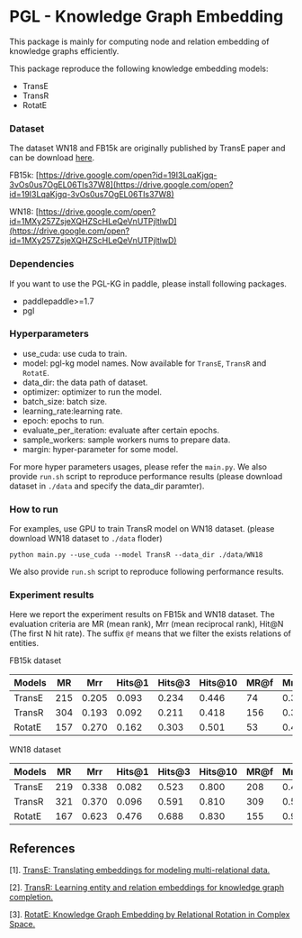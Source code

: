 # PGL - Knowledge Graph Embedding


This package is mainly for computing node and relation embedding of knowledge graphs efficiently.

This package reproduce the following knowledge embedding models:
- TransE
- TransR
- RotatE

### Dataset

The dataset WN18 and FB15k are originally published by TransE paper and can be download [here](https://everest.hds.utc.fr/doku.php?id=en:transe).

FB15k: [https://drive.google.com/open?id=19I3LqaKjgq-3vOs0us7OgEL06TIs37W8](https://drive.google.com/open?id=19I3LqaKjgq-3vOs0us7OgEL06TIs37W8)

WN18: [https://drive.google.com/open?id=1MXy257ZsjeXQHZScHLeQeVnUTPjltlwD](https://drive.google.com/open?id=1MXy257ZsjeXQHZScHLeQeVnUTPjltlwD)

### Dependencies

If you want to use the PGL-KG in paddle, please install following packages.
- paddlepaddle>=1.7
- pgl

### Hyperparameters

- use\_cuda: use cuda to train.
- model: pgl-kg model names. Now available for `TransE`, `TransR` and `RotatE`.
- data\_dir: the data path of dataset.
- optimizer: optimizer to run the model.
- batch\_size: batch size.
- learning\_rate:learning rate.
- epoch: epochs to run.
- evaluate\_per\_iteration: evaluate after certain epochs.
- sample\_workers: sample workers nums to prepare data.
- margin: hyper-parameter for some model.

For more hyper parameters usages, please refer the `main.py`. We also provide `run.sh` script to reproduce performance results (please download dataset in `./data` and specify the data\_dir paramter).


### How to run

For examples, use GPU to train TransR model on WN18 dataset.
(please download WN18 dataset to `./data` floder)
```
python main.py --use_cuda --model TransR --data_dir ./data/WN18
```
We also provide `run.sh` script to reproduce following performance results.

### Experiment results

Here we report the experiment results on FB15k and WN18 dataset. The evaluation criteria are MR (mean rank), Mrr (mean reciprocal rank), Hit@N (The first N hit rate). The suffix `@f` means that we filter the exists relations of entities.

FB15k dataset

| Models | MR  |  Mrr  | Hits@1 | Hits@3 | Hits@10|  MR@f |Mrr@f|Hit1@f|Hit3@f|Hits10@f|
|--------|-----|-------|--------|--------|--------|-------|-----|------|------|--------|
| TransE | 215 | 0.205 |  0.093 | 0.234  |  0.446 |   74  |0.379| 0.235| 0.453|  0.647 |
| TransR | 304 | 0.193 |  0.092 | 0.211  |  0.418 |  156  |0.366| 0.232| 0.435|  0.623 |
| RotatE | 157 | 0.270 | 0.162  | 0.303  |  0.501 |   53  |0.478| 0.354| 0.547|  0.710 |


WN18 dataset

| Models | MR  |  Mrr  | Hits@1 | Hits@3 | Hits@10|  MR@f |Mrr@f|Hit1@f|Hit3@f|Hits10@f|
|--------|-----|-------|--------|--------|--------|-------|-----|------|------|--------|
| TransE | 219 | 0.338 | 0.082  | 0.523  |  0.800 |  208  |0.463| 0.135| 0.771| 0.932  |
| TransR | 321 | 0.370 | 0.096  | 0.591  |  0.810 |  309  |0.513| 0.158| 0.941| 0.941  |
| RotatE | 167 | 0.623 | 0.476  | 0.688  |  0.830 |  155  |0.915| 0.884| 0.941| 0.957  |


## References

[1]. [TransE: Translating embeddings for modeling multi-relational data.](https://ieeexplore.ieee.org/abstract/document/8047276)

[2]. [TransR: Learning entity and relation embeddings for knowledge graph completion.](http://www.aaai.org/ocs/index.php/AAAI/AAAI15/paper/viewFile/9571/9523)

[3]. [RotatE: Knowledge Graph Embedding by Relational Rotation in Complex Space.](https://arxiv.org/abs/1902.10197)
